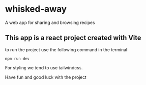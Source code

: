 # whisked-away
A web app for sharing and browsing recipes

## This app is a react project created with Vite 
to run the project use the following command in the terminal 
```
npm run dev
```
For styling we tend to use tailwindcss.

Have fun and good luck with the project
